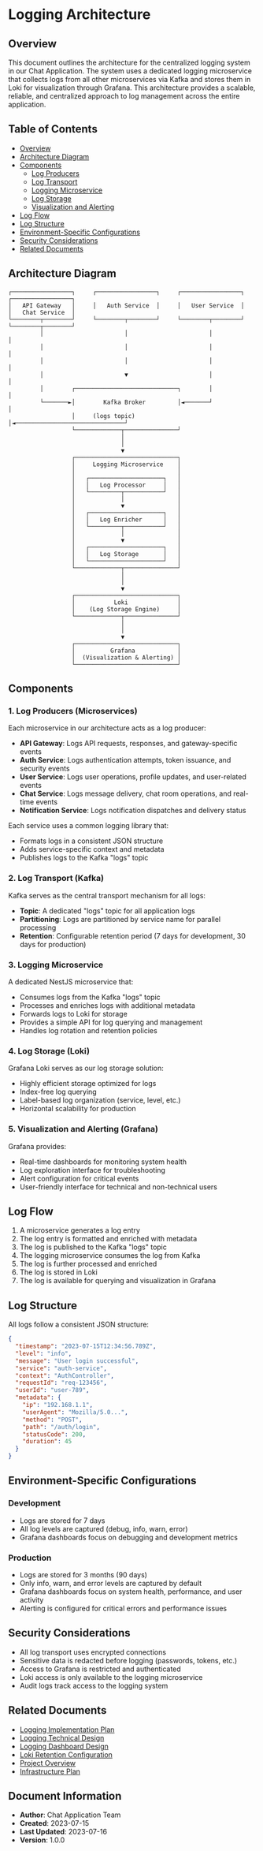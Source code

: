 # Logging Architecture

## Overview

This document outlines the architecture for the centralized logging system in our Chat Application. The system uses a dedicated logging microservice that collects logs from all other microservices via Kafka and stores them in Loki for visualization through Grafana. This architecture provides a scalable, reliable, and centralized approach to log management across the entire application.

## Table of Contents

- [Overview](#overview)
- [Architecture Diagram](#architecture-diagram)
- [Components](#components)
  - [Log Producers](#1-log-producers-microservices)
  - [Log Transport](#2-log-transport-kafka)
  - [Logging Microservice](#3-logging-microservice)
  - [Log Storage](#4-log-storage-loki)
  - [Visualization and Alerting](#5-visualization-and-alerting-grafana)
- [Log Flow](#log-flow)
- [Log Structure](#log-structure)
- [Environment-Specific Configurations](#environment-specific-configurations)
- [Security Considerations](#security-considerations)
- [Related Documents](#related-documents)

## Architecture Diagram

```
┌─────────────────┐     ┌─────────────────┐     ┌─────────────────┐     ┌─────────────────┐
│   API Gateway   │     │   Auth Service  │     │   User Service  │     │   Chat Service  │
└────────┬────────┘     └────────┬────────┘     └────────┬────────┘     └────────┬────────┘
         │                       │                       │                       │
         │                       │                       │                       │
         │                       │                       │                       │
         │                       ▼                       │                       │
         │        ┌─────────────────────────────┐        │                       │
         └───────►│        Kafka Broker         │◄───────┘                       │
                  │     (logs topic)            │◄───────────────────────────────┘
                  └─────────────┬───────────────┘
                                │
                                │
                                ▼
                  ┌─────────────────────────────┐
                  │     Logging Microservice    │
                  │                             │
                  │   ┌─────────────────────┐   │
                  │   │   Log Processor     │   │
                  │   └─────────┬───────────┘   │
                  │             │               │
                  │             ▼               │
                  │   ┌─────────────────────┐   │
                  │   │   Log Enricher      │   │
                  │   └─────────┬───────────┘   │
                  │             │               │
                  │             ▼               │
                  │   ┌─────────────────────┐   │
                  │   │   Log Storage       │   │
                  │   └─────────────────────┘   │
                  └─────────────┬───────────────┘
                                │
                                │
                                ▼
                  ┌─────────────────────────────┐
                  │           Loki              │
                  │    (Log Storage Engine)     │
                  └─────────────┬───────────────┘
                                │
                                │
                                ▼
                  ┌─────────────────────────────┐
                  │          Grafana            │
                  │  (Visualization & Alerting) │
                  └─────────────────────────────┘
```

## Components

### 1. Log Producers (Microservices)

Each microservice in our architecture acts as a log producer:

- **API Gateway**: Logs API requests, responses, and gateway-specific events
- **Auth Service**: Logs authentication attempts, token issuance, and security events
- **User Service**: Logs user operations, profile updates, and user-related events
- **Chat Service**: Logs message delivery, chat room operations, and real-time events
- **Notification Service**: Logs notification dispatches and delivery status

Each service uses a common logging library that:
- Formats logs in a consistent JSON structure
- Adds service-specific context and metadata
- Publishes logs to the Kafka "logs" topic

### 2. Log Transport (Kafka)

Kafka serves as the central transport mechanism for all logs:

- **Topic**: A dedicated "logs" topic for all application logs
- **Partitioning**: Logs are partitioned by service name for parallel processing
- **Retention**: Configurable retention period (7 days for development, 30 days for production)

### 3. Logging Microservice

A dedicated NestJS microservice that:

- Consumes logs from the Kafka "logs" topic
- Processes and enriches logs with additional metadata
- Forwards logs to Loki for storage
- Provides a simple API for log querying and management
- Handles log rotation and retention policies

### 4. Log Storage (Loki)

Grafana Loki serves as our log storage solution:

- Highly efficient storage optimized for logs
- Index-free log querying
- Label-based log organization (service, level, etc.)
- Horizontal scalability for production

### 5. Visualization and Alerting (Grafana)

Grafana provides:

- Real-time dashboards for monitoring system health
- Log exploration interface for troubleshooting
- Alert configuration for critical events
- User-friendly interface for technical and non-technical users

## Log Flow

1. A microservice generates a log entry
2. The log entry is formatted and enriched with metadata
3. The log is published to the Kafka "logs" topic
4. The logging microservice consumes the log from Kafka
5. The log is further processed and enriched
6. The log is stored in Loki
7. The log is available for querying and visualization in Grafana

## Log Structure

All logs follow a consistent JSON structure:

```json
{
  "timestamp": "2023-07-15T12:34:56.789Z",
  "level": "info",
  "message": "User login successful",
  "service": "auth-service",
  "context": "AuthController",
  "requestId": "req-123456",
  "userId": "user-789",
  "metadata": {
    "ip": "192.168.1.1",
    "userAgent": "Mozilla/5.0...",
    "method": "POST",
    "path": "/auth/login",
    "statusCode": 200,
    "duration": 45
  }
}
```

## Environment-Specific Configurations

### Development

- Logs are stored for 7 days
- All log levels are captured (debug, info, warn, error)
- Grafana dashboards focus on debugging and development metrics

### Production

- Logs are stored for 3 months (90 days)
- Only info, warn, and error levels are captured by default
- Grafana dashboards focus on system health, performance, and user activity
- Alerting is configured for critical errors and performance issues

## Security Considerations

- All log transport uses encrypted connections
- Sensitive data is redacted before logging (passwords, tokens, etc.)
- Access to Grafana is restricted and authenticated
- Loki access is only available to the logging microservice
- Audit logs track access to the logging system

## Related Documents

- [Logging Implementation Plan](LOGGING_IMPLEMENTATION_PLAN.md)
- [Logging Technical Design](LOGGING_TECHNICAL_DESIGN.md)
- [Logging Dashboard Design](LOGGING_DASHBOARD_DESIGN.md)
- [Loki Retention Configuration](LOKI_RETENTION_CONFIG.md)
- [Project Overview](../project/PROJECT_OVERVIEW.md)
- [Infrastructure Plan](../infrastructure/INFRASTRUCTURE_PLAN.md)

## Document Information
- **Author**: Chat Application Team
- **Created**: 2023-07-15
- **Last Updated**: 2023-07-16
- **Version**: 1.0.0
